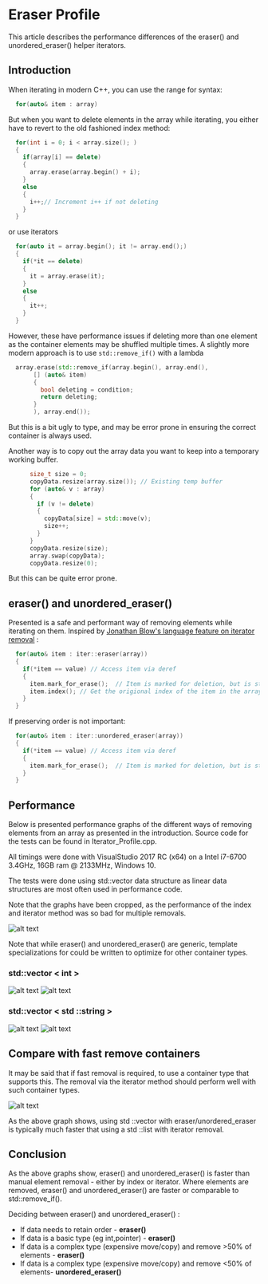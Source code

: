 # Eraser Profile
This article describes the performance differences of the eraser() and unordered_eraser() helper iterators.


## Introduction
When iterating in modern C++, you can use the range for syntax:
```c++
  for(auto& item : array)
```
  
But when you want to delete elements in the array while iterating, you either have to revert to the old fashioned index method:

```c++
  for(int i = 0; i < array.size(); )
  {
    if(array[i] == delete)
    {
      array.erase(array.begin() + i);
    }
    else
    {
      i++;// Increment i++ if not deleting 
    }
  }
```
  or use iterators
```c++  
  for(auto it = array.begin(); it != array.end();)
  {
    if(*it == delete)
    {
      it = array.erase(it);
    }
    else
    {
      it++;
    }
  }
```
  
However, these have performance issues if deleting more than one element as the container elements may be shuffled multiple times.
A slightly more modern approach is to use ```std::remove_if()``` with a lambda
```c++    
  array.erase(std::remove_if(array.begin(), array.end(), 
       [] (auto& item)
       {
         bool deleting = condition;
         return deleting;
       }
       ), array.end());
```
  
But this is a bit ugly to type, and may be error prone in ensuring the correct container is always used.

Another way is to copy out the array data you want to keep into a temporary working buffer.
```c++    
      size_t size = 0;
      copyData.resize(array.size()); // Existing temp buffer
      for (auto& v : array)
      {
        if (v != delete)
        {
          copyData[size] = std::move(v);
          size++;
        }
      }
      copyData.resize(size);
      array.swap(copyData);
      copyData.resize(0);
```

But this can be quite error prone.

## eraser() and unordered_eraser()

Presented is a safe and performant way of removing elements while iterating on them.
Inspired by [Jonathan Blow's language feature on iterator removal](https://youtu.be/-UPFH0eWHEI?list=PLmV5I2fxaiCKfxMBrNsU1kgKJXD3PkyxO&t=2017) :
```c++   
  for(auto& item : iter::eraser(array))
  {
    if(*item == value) // Access item via deref
    {
      item.mark_for_erase();  // Item is marked for deletion, but is still valid until end of loop iteration
      item.index(); // Get the origional index of the item in the array 
    }
  }
```
If preserving order is not important:
```c++   
  for(auto& item : iter::unordered_eraser(array))
  {
    if(*item == value) // Access item via deref
    {
      item.mark_for_erase();  // Item is marked for deletion, but is still valid until end of loop iteration
    }
  }

```


## Performance

Below is presented performance graphs of the different ways of removing elements from an array as presented in the introduction. 
Source code for the tests can be found in Iterator_Profile.cpp.

All timings were done with VisualStudio 2017 RC (x64) on a Intel i7-6700 3.4GHz, 16GB ram @ 2133MHz, Windows 10.

The tests were done using std::vector data structure as linear data structures are most often used in performance code.

Note that the graphs have been cropped, as the performance of the index and iterator method was so bad for multiple removals.

![alt text](iter_explain.png "Uncropped data")

Note that while eraser() and unordered_eraser() are generic, template specializations for could be written to optimize for other container types.

### std::vector < int >

![alt text](iter_int100.png "std::vector<int> (100)")
![alt text](iter_int1000.png "std::vector<int> (1000)")


### std::vector < std ::string >

![alt text](iter_string100.png "std::vector<std::string> (100)")
![alt text](iter_string1000.png "std::vector<std::string> (1000)")


## Compare with fast remove containers
It may be said that if fast removal is required, to use a container type that supports this. 
The removal via the iterator method should perform well with such container types.

![alt text](iter_listcmp100.png "Compare std::vector to std::list")

As the above graph shows, using std ::vector with eraser/unordered_eraser is typically much faster that using a std ::list with iterator removal.

## Conclusion

As the above graphs show, eraser() and unordered_eraser() is faster than manual element removal - either by index or iterator.
Where elements are removed, eraser() and unordered_eraser() are faster or comparable to std::remove_if().

Deciding between eraser() and unordered_eraser() :

- If data needs to retain order - **eraser()**
- If data is a basic type (eg int,pointer) - **eraser()**
- If data is a complex type (expensive move/copy) and remove >50% of elements - **eraser()**
- If data is a complex type (expensive move/copy) and remove <50% of elements- **unordered_eraser()**



